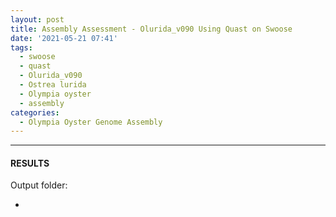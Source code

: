 ```yaml
---
layout: post
title: Assembly Assessment - Olurida_v090 Using Quast on Swoose
date: '2021-05-21 07:41'
tags: 
  - swoose
  - quast
  - Olurida_v090
  - Ostrea lurida
  - Olympia oyster
  - assembly
categories: 
  - Olympia Oyster Genome Assembly
---
```




---

#### RESULTS

Output folder:

- []()

